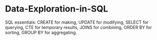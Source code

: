# Data-Exploration-in-SQL
SQL essentials: CREATE for making, UPDATE for modifying, SELECT for querying, CTE for temporary results, JOINS for combining, ORDER BY for sorting, GROUP BY for aggregating.
